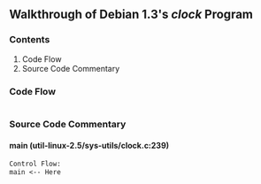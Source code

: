 ## Walkthrough of Debian 1.3's _clock_ Program

### Contents

1. Code Flow
2. Source Code Commentary

### Code Flow

```txt
```

### Source Code Commentary

#### main (util-linux-2.5/sys-utils/clock.c:239)

```txt
Control Flow:
main <-- Here
```
